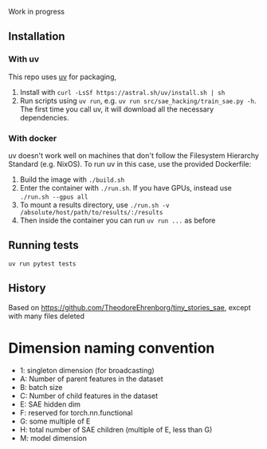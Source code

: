 Work in progress

## Installation

### With uv

This repo uses [uv](https://github.com/astral-sh/uv) for packaging,

1. Install with `curl -LsSf https://astral.sh/uv/install.sh | sh`
1. Run scripts using `uv run`, e.g. `uv run src/sae_hacking/train_sae.py -h`.
   The first time you call uv, it will download all the necessary dependencies.

### With docker

uv doesn't work well on machines that don't follow the Filesystem Hierarchy Standard (e.g. NixOS).
To run uv in this case, use the provided Dockerfile:

1. Build the image with `./build.sh`
1. Enter the container with `./run.sh`. If you have GPUs, instead use `./run.sh --gpus all`
1. To mount a results directory, use `./run.sh -v /absolute/host/path/to/results/:/results`
1. Then inside the container you can run `uv run ...` as before

## Running tests

`uv run pytest tests`

## History

Based on https://github.com/TheodoreEhrenborg/tiny_stories_sae, except with many files deleted

# Dimension naming convention
- 1: singleton dimension (for broadcasting)
- A: Number of parent features in the dataset
- B: batch size
- C: Number of child features in the dataset
- E: SAE hidden dim
- F: reserved for torch.nn.functional
- G: some multiple of E
- H: total number of SAE children (multiple of E, less than G)
- M: model dimension
